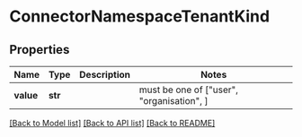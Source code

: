 # ConnectorNamespaceTenantKind


## Properties
Name | Type | Description | Notes
------------ | ------------- | ------------- | -------------
**value** | **str** |  |  must be one of ["user", "organisation", ]

[[Back to Model list]](../README.md#documentation-for-models) [[Back to API list]](../README.md#documentation-for-api-endpoints) [[Back to README]](../README.md)


